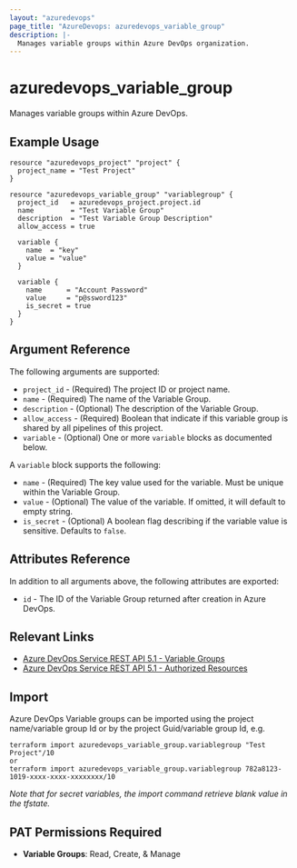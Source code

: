 ```yaml
---
layout: "azuredevops"
page_title: "AzureDevops: azuredevops_variable_group"
description: |-
  Manages variable groups within Azure DevOps organization.
---
```


# azuredevops_variable_group
Manages variable groups within Azure DevOps.

## Example Usage

```hcl
resource "azuredevops_project" "project" {
  project_name = "Test Project"
}

resource "azuredevops_variable_group" "variablegroup" {
  project_id   = azuredevops_project.project.id
  name         = "Test Variable Group"
  description  = "Test Variable Group Description"
  allow_access = true

  variable {
    name  = "key"
    value = "value"
  }

  variable {
    name      = "Account Password"
    value     = "p@ssword123"
    is_secret = true
  }
}
```

## Argument Reference

The following arguments are supported:

* `project_id` - (Required) The project ID or project name.
* `name` - (Required) The name of the Variable Group.
* `description` - (Optional) The description of the Variable Group.
* `allow_access` - (Required) Boolean that indicate if this variable group is shared by all pipelines of this project.
* `variable` - (Optional) One or more `variable` blocks as documented below.

A `variable` block supports the following:

* `name` - (Required) The key value used for the variable. Must be unique within the Variable Group.
* `value` - (Optional) The value of the variable. If omitted, it will default to empty string.
* `is_secret` - (Optional) A boolean flag describing if the variable value is sensitive. Defaults to `false`.

## Attributes Reference

In addition to all arguments above, the following attributes are exported:

* `id` - The ID of the Variable Group returned after creation in Azure DevOps.

## Relevant Links
* [Azure DevOps Service REST API 5.1 - Variable Groups](https://docs.microsoft.com/en-us/rest/api/azure/devops/distributedtask/variablegroups?view=azure-devops-rest-5.1)
* [Azure DevOps Service REST API 5.1 - Authorized Resources](https://docs.microsoft.com/en-us/rest/api/azure/devops/build/authorizedresources?view=azure-devops-rest-5.1)

## Import
Azure DevOps Variable groups can be imported using the project name/variable group Id or by the project Guid/variable group Id, e.g.
 
 ```
 terraform import azuredevops_variable_group.variablegroup "Test Project"/10
 or
 terraform import azuredevops_variable_group.variablegroup 782a8123-1019-xxxx-xxxx-xxxxxxxx/10
 ```

*Note that for secret variables, the import command retrieve blank value in the tfstate.*

## PAT Permissions Required

- **Variable Groups**: Read, Create, & Manage
